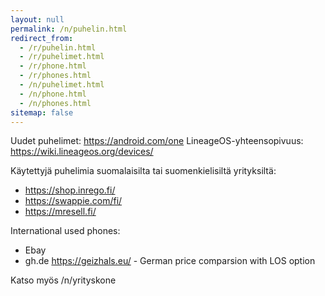 ```yaml
---
layout: null
permalink: /n/puhelin.html
redirect_from:
  - /r/puhelin.html
  - /r/puhelimet.html
  - /r/phone.html
  - /r/phones.html
  - /n/puhelimet.html
  - /n/phone.html
  - /n/phones.html
sitemap: false
---
```


Uudet puhelimet: https://android.com/one
LineageOS-yhteensopivuus: https://wiki.lineageos.org/devices/

Käytettyjä puhelimia suomalaisilta tai suomenkielisiltä yrityksiltä:

- https://shop.inrego.fi/
- https://swappie.com/fi/
- https://mresell.fi/

International used phones:

- Ebay
- gh.de https://geizhals.eu/ - German price comparsion with LOS option

Katso myös /n/yrityskone
